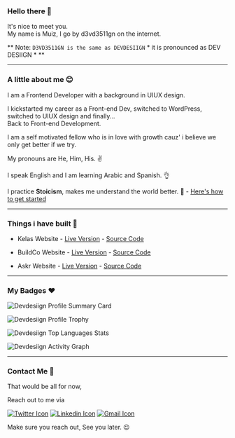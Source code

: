 ### Hello there 👋

It's nice to meet you. <br> My name is Muiz, I go by d3vd3511gn on the internet.

** Note: `D3VD3511GN is the same as DEVDESIIGN` * it is pronounced as DEV DESIIGN * **

---

### A little about me 😊

I am a Frontend Developer with a background in UIUX design. 

I kickstarted my career as a Front-end Dev, switched to WordPress, switched to UIUX design and finally... <br> Back to Front-end Development.

I am a self motivated fellow who is in love with growth cauz' i believe we only get better if we try.

My pronouns are He, Him, His. ✌

I speak English and I am learning Arabic and Spanish. 👌

I practice **Stoicism**, makes me understand the world better. 💯 - [Here's how to get started](https://stoicismpod.com/)

---

### Things i have built 💪

- Kelas Website - [Live Version](https://devdesiign.github.io/Kelas/) - [Source Code](https://github.com/Devdesiign/Kelas)

- BuildCo Website - [Live Version](https://devdesiign.github.io/BuildCo/) - [Source Code](https://github.com/Devdesiign/BuildCo)

- Askr Website - [Live Version](https://devdesiign.github.io/Askr/) - [Source Code](https://github.com/Devdesiign/Askr)

---

### My Badges ❤

![Devdesiign Profile Summary Card](https://github-profile-summary-cards.vercel.app/api/cards/profile-details?username=devdesiign&theme=vue)

![Devdesiign Profile Trophy](https://github-profile-trophy.vercel.app/?username=devdesiign)

![Devdesiign Top Languages Stats](https://github-readme-stats.vercel.app/api/top-langs/?username=devdesiign)

![Devdesiign Activity Graph](https://activity-graph.herokuapp.com/graph?username=devdesiign&theme=minimal)

---

### Contact Me 📲

That would be all for now,

Reach out to me via

[![Twitter Icon](https://img.shields.io/badge/Twitter-1DA1F2?style=for-the-badge&logo=twitter&logoColor=white)](https://twitter.com/d3vd3511gn) 
[![Linkedin Icon](https://img.shields.io/badge/LinkedIn-0077B5?style=for-the-badge&logo=linkedin&logoColor=white)](https://www.linkedin.com/in/muiz-haruna-321841187/)
[![Gmail Icon](https://img.shields.io/badge/Gmail-D14836?style=for-the-badge&logo=gmail&logoColor=white)](mailto:devdesiign@gmail.com)

Make sure you reach out, See you later. 😉

<!--
**Devdesiign/Devdesiign** is a ✨ _special_ ✨ repository because its `README.md` (this file) appears on your GitHub profile.

Here are some ideas to get you started:

- 🔭 I’m currently working on ...
- 🌱 I’m currently learning ...
- 👯 I’m looking to collaborate on ...
- 🤔 I’m looking for help with ...
- 💬 Ask me about ...
- 📫 How to reach me: ...
- 😄 Pronouns: ...
- ⚡ Fun fact: ...
-->
